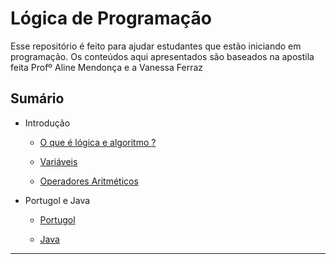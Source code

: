 # Lógica de Programação

Esse repositório é feito para ajudar estudantes que estão iniciando em programação. Os conteúdos aqui apresentados são baseados na apostila feita Profº Aline Mendonça e a Vanessa Ferraz  

## Sumário

* Introdução
    * [O que é lógica e algoritmo ?](aulas/introdução/1-Introdução.md)
    
    * [Variáveis](aulas/introdução/2-Variáveis.md)

    * [Operadores Aritméticos](aulas/introdução/3-Operadores_Aritméticos.md)

* Portugol e Java
    * [Portugol](aulas/Portugol_Java/1-Portugol.md)

    * [Java](aulas/Portugol_Java/2-Java.md)

___